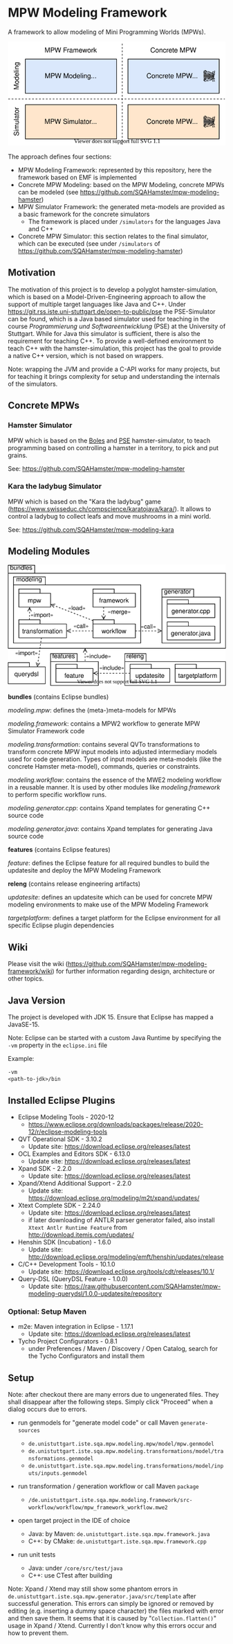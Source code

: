 # MPW Modeling Framework

A framework to allow modeling of Mini Programming Worlds (MPWs).

![modeling approach](documentation/graphics/mdsd-approach.svg)

The approach defines four sections:

* MPW Modeling Framework: represented by this repository, here the framework based on EMF is implemented
* Concrete MPW Modeling: based on the MPW Modeling, concrete MPWs can be modeled (see https://github.com/SQAHamster/mpw-modeling-hamster)
* MPW Simulator Framework: the generated meta-models are provided as a basic framework for the concrete simulators
    * The framework is placed under `/simulators` for the languages Java and C++
* Concrete MPW Simulator: this section relates to the final simulator, which can be executed (see under `/simulators` of https://github.com/SQAHamster/mpw-modeling-hamster)

## Motivation

The motivation of this project is to develop a polyglot hamster-simulation, which is based on a Model-Driven-Engineering approach to allow the support of multiple target languages like Java and C++.
Under https://git.rss.iste.uni-stuttgart.de/open-to-public/pse the PSE-Simulator can be found, which is a Java based simulator used for teaching in the course _Programmierung und Softwareentwicklung_ (PSE) at the University of Stuttgart.
While for Java this simulator is sufficient, there is also the requirement for teaching C++.
To provide a well-defined environment to teach C++ with the hamster-simulation, this project has the goal to provide a native C++ version, which is not based on wrappers.

Note: wrapping the JVM and provide a C-API works for many projects, but for teaching it brings complexity for setup and understanding the internals of the simulators.

## Concrete MPWs

### Hamster Simulator

MPW which is based on the [Boles](https://www.java-hamster-modell.de/simulator.html) and [PSE](https://git.rss.iste.uni-stuttgart.de/open-to-public/pse) hamster-simulator, to teach programming
based on controlling a hamster in a territory, to pick and put grains.

See: https://github.com/SQAHamster/mpw-modeling-hamster

### Kara the ladybug Simulator

MPW which is based on the "Kara the ladybug" game (https://www.swisseduc.ch/compscience/karatojava/kara/).
It allows to control a ladybug to collect leafs and move mushrooms in a mini world.

See: https://github.com/SQAHamster/mpw-modeling-kara

## Modeling Modules

![modeling approach](documentation/graphics/modules.svg)

**bundles** (contains Eclipse bundles)

*modeling.mpw*: defines the (meta-)meta-models for MPWs

*modeling.framework*: contains a MPW2 workflow to generate MPW Simulator Framework code

*modeling.transformation*: contains several QVTo transformations to transform concrete MPW input models into adjusted intermediary models used for code generation. Types of input models are meta-models (like the concrete Hamster meta-model), commands, queries or constraints.

*modeling.workflow*: contains the essence of the MWE2 modeling workflow in a reusable manner. It is used by other modules like *modeling.framework* to perform specific workflow runs.

*modeling.generator.cpp*: contains Xpand templates for generating C++ source code

*modeling.generator.java*: contains Xpand templates for generating Java source code

**features** (contains Eclipse features)

*feature*: defines the Eclipse feature for all required bundles to build the updatesite and deploy the MPW Modeling Framework

**releng** (contains release engineering artifacts)

*updatesite*: defines an updatesite which can be used for concrete MPW modeling environments to make use of the MPW Modeling Framework

*targetplatform*: defines a target platform for the Eclipse environment for all specific Eclipse plugin dependencies

## Wiki

Please visit the wiki (https://github.com/SQAHamster/mpw-modeling-framework/wiki) for further information regarding design, architecture or other topics.

## Java Version

The project is developed with JDK 15. Ensure that Eclipse has mapped a JavaSE-15.

Note: Eclipse can be started with a custom Java Runtime by specifying the `-vm` property in the `eclipse.ini` file

Example: 
```
-vm
<path-to-jdk>/bin
```

## Installed Eclipse Plugins

* Eclipse Modeling Tools - 2020-12
    * https://www.eclipse.org/downloads/packages/release/2020-12/r/eclipse-modeling-tools
* QVT Operational SDK - 3.10.2
    * Update site: https://download.eclipse.org/releases/latest
* OCL Examples and Editors SDK - 6.13.0
    * Update site: https://download.eclipse.org/releases/latest
* Xpand SDK	- 2.2.0
    * Update site: https://download.eclipse.org/releases/latest
* Xpand/Xtend Additional Support - 2.2.0
    * Update site: https://download.eclipse.org/modeling/m2t/xpand/updates/
* Xtext Complete SDK - 2.24.0
    * Update site: https://download.eclipse.org/releases/latest
    * if later downloading of ANTLR parser generator failed, also install `Xtext Antlr Runtime Feature` from http://download.itemis.com/updates/
* Henshin SDK (Incubation) - 1.6.0
    * Update site: http://download.eclipse.org/modeling/emft/henshin/updates/release
* C/C++ Development Tools - 10.1.0
    * Update site: https://download.eclipse.org/tools/cdt/releases/10.1/
* Query-DSL (QueryDSL Feature - 1.0.0)
    * Update site: https://raw.githubusercontent.com/SQAHamster/mpw-modeling-querydsl/1.0.0-updatesite/repository

### Optional: Setup Maven

* m2e: Maven integration in Eclipse - 1.17.1
    * Update site: https://download.eclipse.org/releases/latest
* Tycho Project Configurators - 0.8.1
    * under Preferences / Maven / Discovery / Open Catalog, search for the Tycho Configurators and install them 

## Setup

Note: after checkout there are many errors due to ungenerated files. They shall disappear after the following steps.
Simply click "Proceed" when a dialog occurs due to errors.

* run genmodels for "generate model code" or call Maven `generate-sources`
    * `de.unistuttgart.iste.sqa.mpw.modeling.mpw/model/mpw.genmodel`
    * `de.unistuttgart.iste.sqa.mpw.modeling.transformations/model/transformations.genmodel`
    * `de.unistuttgart.iste.sqa.mpw.modeling.transformations/model/inputs/inputs.genmodel`

* run transformation / generation workflow or call Maven `package`
    * `/de.unistuttgart.iste.sqa.mpw.modeling.framework/src-workflow/workflow/mpw_framework_workflow.mwe2`

* open target project in the IDE of choice
    * Java: by Maven: `de.unistuttgart.iste.sqa.mpw.framework.java`
    * C++: by CMake: `de.unistuttgart.iste.sqa.mpw.framework.cpp`

* run unit tests
    * Java: under `/core/src/test/java`
    * C++: use CTest after building

Note: Xpand / Xtend may still show some phantom errors in `de.unistuttgart.iste.sqa.mpw.generator.java/src/template` after successful generation. This errors can simply be ignored or removed by editing (e.g. inserting a dummy space character) the files marked with error and then save them.
      It seems that it is caused by "`Collection.flatten()`" usage in Xpand / Xtend. Currently I don't know why this errors occur and how to prevent them.
